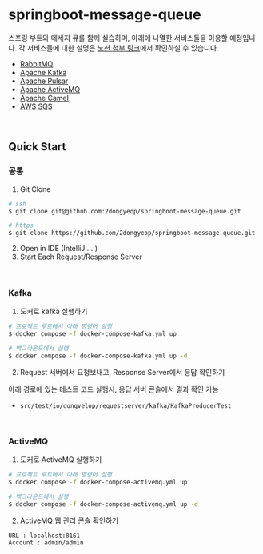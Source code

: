 # springboot-message-queue

스프링 부트와 메세지 큐를 함께 실습하며, 아래에 나열한 서비스들을 이용할 예정입니다. 각 서비스들에 대한 설명은 [노션 첨부 링크](https://www.notion.so/leedongyeop/7c7f0499e56b4347b14a736b676276ea#c10ab0e226e0447b85371312df22eccd)에서 확인하실 수 있습니다.
- [RabbitMQ](https://www.rabbitmq.com/)
- [Apache Kafka](https://kafka.apache.org/)
- [Apache Pulsar](https://pulsar.apache.org/)
- [Apache ActiveMQ](https://activemq.apache.org/)
- [Apache Camel](https://camel.apache.org/)
- [AWS SQS](https://aws.amazon.com/ko/sqs/)

<br/>

## Quick Start
### 공통
1. Git Clone
```bash
# ssh
$ git clone git@github.com:2dongyeop/springboot-message-queue.git

# https
$ git clone https://github.com/2dongyeop/springboot-message-queue.git
```

2. Open in IDE (IntelliJ ... )
3. Start Each Request/Response Server 

<br/>

### Kafka
1. 도커로 kafka 실행하기
```bash
# 프로젝트 루트에서 아래 명령어 실행
$ docker compose -f docker-compose-kafka.yml up

# 백그라운드에서 실행
$ docker compose -f docker-compose-kafka.yml up -d
```
2. Request 서버에서 요청보내고, Response Server에서 응답 확인하기

아래 경로에 있는 테스트 코드 실행시, 응답 서버 콘솔에서 결과 확인 가능
- `src/test/io/dongvelop/requestserver/kafka/KafkaProducerTest`

<br/>

### ActiveMQ
1. 도커로 ActiveMQ 실행하기
```bash
# 프로젝트 루트에서 아래 명령어 실행
$ docker compose -f docker-compose-activemq.yml up

# 백그라운드에서 실행
$ docker compose -f docker-compose-activemq.yml up -d
```

2. ActiveMQ 웹 관리 콘솔 확인하기
```
URL : localhost:8161
Account : admin/admin
```